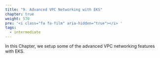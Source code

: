 ```yaml
---
title: "9. Advanced VPC Networking with EKS"
chapter: true
weight: 570
pre: '<i class="fa fa-film" aria-hidden="true"></i> '
tags:
  - intermediate
---
```




In this Chapter, we setup some of the advanced VPC networking features with EKS.
